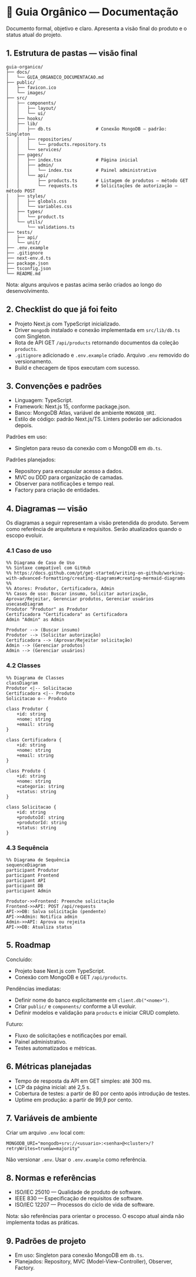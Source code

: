 # 📗 Guia Orgânico — Documentação

Documento formal, objetivo e claro. Apresenta a visão final do produto e o status atual do projeto.

## 1. Estrutura de pastas — visão final

```plaintext
guia-organico/
├── docs/
│   └── GUIA_ORGANICO_DOCUMENTACAO.md
├── public/
│   ├── favicon.ico
│   └── images/
├── src/
│   ├── components/
│   │   ├── layout/
│   │   └── ui/
│   ├── hooks/
│   ├── lib/
│   │   ├── db.ts                 # Conexão MongoDB — padrão: Singleton
│   │   ├── repositories/
│   │   │   └── products.repository.ts
│   │   └── services/
│   ├── pages/
│   │   ├── index.tsx             # Página inicial
│   │   ├── admin/
│   │   │   └── index.tsx         # Painel administrativo
│   │   └── api/
│   │       ├── products.ts       # Listagem de produtos — método GET
│   │       └── requests.ts       # Solicitações de autorização — método POST
│   ├── styles/
│   │   ├── globals.css
│   │   └── variables.css
│   ├── types/
│   │   └── product.ts
│   └── utils/
│       └── validations.ts
├── tests/
│   ├── api/
│   └── unit/
├── .env.example
├── .gitignore
├── next-env.d.ts
├── package.json
├── tsconfig.json
└── README.md
```

Nota: alguns arquivos e pastas acima serão criados ao longo do desenvolvimento.

## 2. Checklist do que já foi feito

- Projeto Next.js com TypeScript inicializado.
- Driver `mongodb` instalado e conexão implementada em `src/lib/db.ts` com Singleton.
- Rota de API GET `/api/products` retornando documentos da coleção `products`.
- `.gitignore` adicionado e `.env.example` criado. Arquivo `.env` removido do versionamento.
- Build e checagem de tipos executam com sucesso.

## 3. Convenções e padrões

- Linguagem: TypeScript.
- Framework: Next.js 15, conforme package.json.
- Banco: MongoDB Atlas, variável de ambiente `MONGODB_URI`.
- Estilo de código: padrão Next.js/TS. Linters poderão ser adicionados depois.

Padrões em uso:

- Singleton para reuso da conexão com o MongoDB em `db.ts`.

Padrões planejados:

- Repository para encapsular acesso a dados.
- MVC ou DDD para organização de camadas.
- Observer para notificações e tempo real.
- Factory para criação de entidades.

## 4. Diagramas — visão

Os diagramas a seguir representam a visão pretendida do produto. Servem como referência de arquitetura e requisitos. Serão atualizados quando o escopo evoluir.

### 4.1 Caso de uso

```mermaid
%% Diagrama de Caso de Uso
%% Sintaxe compatível com GitHub
%% https://docs.github.com/pt/get-started/writing-on-github/working-with-advanced-formatting/creating-diagrams#creating-mermaid-diagrams
%%
%% Atores: Produtor, Certificadora, Admin
%% Casos de uso: Buscar insumo, Solicitar autorização, Aprovar/Rejeitar, Gerenciar produtos, Gerenciar usuários
usecaseDiagram
Produtor "Produtor" as Produtor
Certificadora "Certificadora" as Certificadora
Admin "Admin" as Admin

Produtor --> (Buscar insumo)
Produtor --> (Solicitar autorização)
Certificadora --> (Aprovar/Rejeitar solicitação)
Admin --> (Gerenciar produtos)
Admin --> (Gerenciar usuários)
```

### 4.2 Classes

```mermaid
%% Diagrama de Classes
classDiagram
Produtor <|-- Solicitacao
Certificadora <|-- Produto
Solicitacao o-- Produto

class Produtor {
	+id: string
	+nome: string
	+email: string
}

class Certificadora {
	+id: string
	+nome: string
	+email: string
}

class Produto {
	+id: string
	+nome: string
	+categoria: string
	+status: string
}

class Solicitacao {
	+id: string
	+produtoId: string
	+produtorId: string
	+status: string
}
```

### 4.3 Sequência

```mermaid
%% Diagrama de Sequência
sequenceDiagram
participant Produtor
participant Frontend
participant API
participant DB
participant Admin

Produtor->>Frontend: Preenche solicitação
Frontend->>API: POST /api/requests
API->>DB: Salva solicitação (pendente)
API->>Admin: Notifica admin
Admin->>API: Aprova ou rejeita
API->>DB: Atualiza status
```

## 5. Roadmap

Concluído:

- Projeto base Next.js com TypeScript.
- Conexão com MongoDB e GET `/api/products`.

Pendências imediatas:

- Definir nome do banco explicitamente em `client.db("<nome>")`.
- Criar `public/` e `components/` conforme a UI evoluir.
- Definir modelos e validação para `products` e iniciar CRUD completo.

Futuro:

- Fluxo de solicitações e notificações por email.
- Painel administrativo.
- Testes automatizados e métricas.

## 6. Métricas planejadas

- Tempo de resposta da API em GET simples: até 300 ms.
- LCP da página inicial: até 2,5 s.
- Cobertura de testes: a partir de 80 por cento após introdução de testes.
- Uptime em produção: a partir de 99,9 por cento.

## 7. Variáveis de ambiente

Criar um arquivo `.env` local com:

```
MONGODB_URI="mongodb+srv://<usuario>:<senha>@<cluster>/?retryWrites=true&w=majority"
```

Não versionar `.env`. Usar o `.env.example` como referência.

## 8. Normas e referências

- ISO/IEC 25010 — Qualidade de produto de software.
- IEEE 830 — Especificação de requisitos de software.
- ISO/IEC 12207 — Processos do ciclo de vida de software.

Nota: são referências para orientar o processo. O escopo atual ainda não implementa todas as práticas.

## 9. Padrões de projeto

- Em uso: Singleton para conexão MongoDB em `db.ts`.
- Planejados: Repository, MVC (Model-View-Controller), Observer, Factory.
